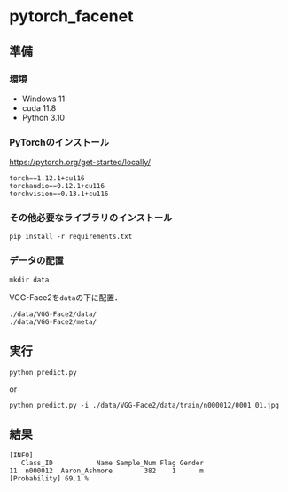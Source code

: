 # pytorch_facenet
## 準備
### 環境
- Windows 11
- cuda 11.8
- Python 3.10

### PyTorchのインストール
https://pytorch.org/get-started/locally/
```
torch==1.12.1+cu116
torchaudio==0.12.1+cu116
torchvision==0.13.1+cu116
```

### その他必要なライブラリのインストール
```
pip install -r requirements.txt
```

### データの配置
```
mkdir data
```
VGG-Face2を`data`の下に配置．
```
./data/VGG-Face2/data/
./data/VGG-Face2/meta/
```

## 実行
```
python predict.py
```
or
```
python predict.py -i ./data/VGG-Face2/data/train/n000012/0001_01.jpg
```

## 結果
```
[INFO]
   Class_ID           Name Sample_Num Flag Gender
11  n000012  Aaron_Ashmore        382    1      m
[Probability] 69.1 %
```